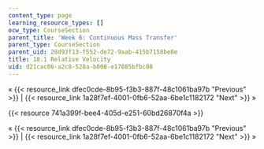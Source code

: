 ```yaml
---
content_type: page
learning_resource_types: []
ocw_type: CourseSection
parent_title: 'Week 6: Continuous Mass Transfer'
parent_type: CourseSection
parent_uid: 28d93f13-f552-de72-9aab-415b7158be8e
title: 18.1 Relative Velocity
uid: d21cac06-a2c8-528a-b008-e17885bfbc08
---
```


« {{< resource_link dfec0cde-8b95-f3b3-887f-48c1061ba97b "Previous" >}} | {{< resource_link 1a28f7ef-4001-0fb6-52aa-6be1c1182172 "Next" >}} »

{{< resource 741a399f-bee4-405d-e251-60bd26870f4a >}}

« {{< resource_link dfec0cde-8b95-f3b3-887f-48c1061ba97b "Previous" >}} | {{< resource_link 1a28f7ef-4001-0fb6-52aa-6be1c1182172 "Next" >}} »